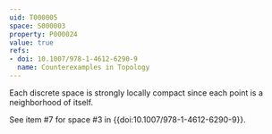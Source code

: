 ```yaml
---
uid: T000005
space: S000003
property: P000024
value: true
refs:
- doi: 10.1007/978-1-4612-6290-9
  name: Counterexamples in Topology
---
```


Each discrete space is strongly locally compact since each point is a neighborhood of itself.

See item #7 for space #3 in {{doi:10.1007/978-1-4612-6290-9}}.
